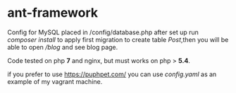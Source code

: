 # ant-framework

Config for MySQL placed in /config/database.php after set up run _composer install_ to apply first migration to create table _Post_,then you will be able to open _/blog_ and see blog page.

Code tested on php **7** and nginx, but must works on php > **5.4**.

if you prefer to use https://puphpet.com/ you can use _config.yaml_ as an example of my vagrant machine.